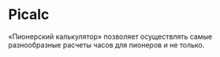 # Picalc
«Пионерский калькулятор» позволяет осуществлять самые разнообразные расчеты часов для пионеров и не только.
